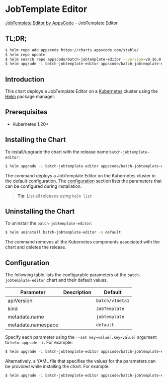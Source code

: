 # JobTemplate Editor

[JobTemplate Editor by AppsCode](https://appscode.com) - JobTemplate Editor

## TL;DR;

```bash
$ helm repo add appscode https://charts.appscode.com/stable/
$ helm repo update
$ helm search repo appscode/batch-jobtemplate-editor --version=v0.16.0
$ helm upgrade -i batch-jobtemplate-editor appscode/batch-jobtemplate-editor -n default --create-namespace --version=v0.16.0
```

## Introduction

This chart deploys a JobTemplate Editor on a [Kubernetes](http://kubernetes.io) cluster using the [Helm](https://helm.sh) package manager.

## Prerequisites

- Kubernetes 1.20+

## Installing the Chart

To install/upgrade the chart with the release name `batch-jobtemplate-editor`:

```bash
$ helm upgrade -i batch-jobtemplate-editor appscode/batch-jobtemplate-editor -n default --create-namespace --version=v0.16.0
```

The command deploys a JobTemplate Editor on the Kubernetes cluster in the default configuration. The [configuration](#configuration) section lists the parameters that can be configured during installation.

> **Tip**: List all releases using `helm list`

## Uninstalling the Chart

To uninstall the `batch-jobtemplate-editor`:

```bash
$ helm uninstall batch-jobtemplate-editor -n default
```

The command removes all the Kubernetes components associated with the chart and deletes the release.

## Configuration

The following table lists the configurable parameters of the `batch-jobtemplate-editor` chart and their default values.

|     Parameter      | Description |          Default           |
|--------------------|-------------|----------------------------|
| apiVersion         |             | <code>batch/v1beta1</code> |
| kind               |             | <code>JobTemplate</code>   |
| metadata.name      |             | <code>jobtemplate</code>   |
| metadata.namespace |             | <code>default</code>       |


Specify each parameter using the `--set key=value[,key=value]` argument to `helm upgrade -i`. For example:

```bash
$ helm upgrade -i batch-jobtemplate-editor appscode/batch-jobtemplate-editor -n default --create-namespace --version=v0.16.0 --set apiVersion=batch/v1beta1
```

Alternatively, a YAML file that specifies the values for the parameters can be provided while
installing the chart. For example:

```bash
$ helm upgrade -i batch-jobtemplate-editor appscode/batch-jobtemplate-editor -n default --create-namespace --version=v0.16.0 --values values.yaml
```
